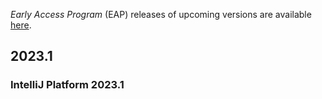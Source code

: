[//]: # (title: Notable Changes in IntelliJ Platform and Plugins API 2023.*)

<!-- Copyright 2000-2022 JetBrains s.r.o. and other contributors. Use of this source code is governed by the Apache 2.0 license that can be found in the LICENSE file. -->

_Early Access Program_ (EAP) releases of upcoming versions are available [here](https://eap.jetbrains.com).

## 2023.1

<include src="tools_gradle_intellij_plugin.md" include-id="gradle_plugin_223_problem"></include>

### IntelliJ Platform 2023.1
